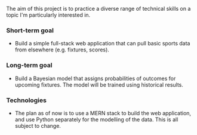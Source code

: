 The aim of this project is to practice a diverse range of technical skills on a topic I'm particularly interested in.

### Short-term goal

* Build a simple full-stack web application that can pull basic sports data from elsewhere (e.g. fixtures, scores).

### Long-term goal

* Build a Bayesian model that assigns probabilities of outcomes for upcoming fixtures. The model will be trained using historical results.

### Technologies

* The plan as of now is to use a MERN stack to build the web application, and use Python separately for the modelling of the data. This is all subject to change.